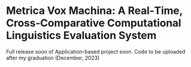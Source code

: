 # Metrica Vox Machina: A Real‑Time, Cross‑Comparative Computational Linguistics Evaluation System

Full release soon of Application-based project soon. 
Code to be uploaded after my graduation (December, 2023)
